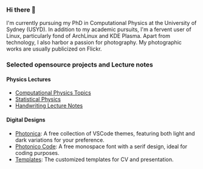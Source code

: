 ### Hi there 🌟

I'm currently pursuing my PhD in Computational Physics at the University of Sydney (USYD). In addition to my academic pursuits, I'm a fervent user of Linux, particularly fond of ArchLinux and KDE Plasma. Apart from technology, I also harbor a passion for photography. My photographic works are usually publicized on Flickr.

### Selected opensource projects and Lecture notes

#### Physics Lectures

* [Computational Physics Topics](https://github.com/Photonico/Computational_Physics_Topics)
* [Statistical Physics](https://github.com/Photonico/Statistical_Physics)
* [Handwriting Lecture Notes](https://github.com/Photonico/Handwritten_Lectures)

#### Digital Designs

* [Photonica](https://github.com/Photonico/Photonica): A free collection of VSCode themes, featuring both light and dark variations for your preference.
* [Photonico Code](https://github.com/Photonico/Photonico_Code): A free monospace font with a serif design, ideal for coding purposes.
* [Templates](https://github.com/Photonico/Templates): The customized templates for CV and presentation.

